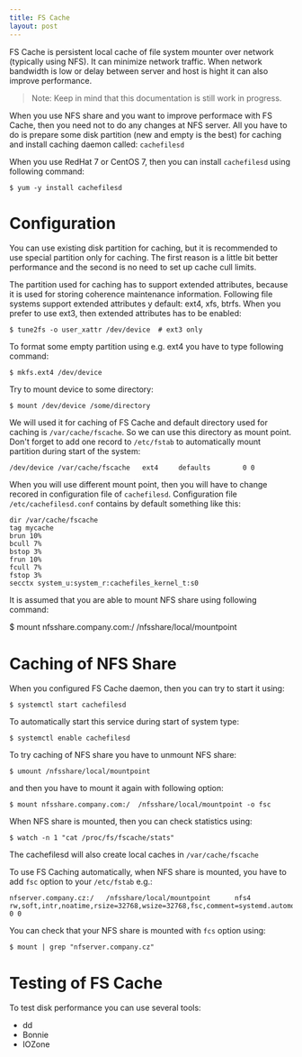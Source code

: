 ```yaml
---
title: FS Cache
layout: post
---
```


FS Cache is persistent local cache of file system mounter over network (typically using NFS). It can minimize network traffic. When network bandwidth is low or delay between server and host is hight it can also improve performance.

> Note: Keep in mind that this documentation is still work in progress.

When you use NFS share and you want to improve performace with FS Cache, then you need not to do any changes at NFS server. All you have to do is prepare some disk partition (new and empty is the best) for caching and install caching daemon called: `cachefilesd`

When you use RedHat 7 or CentOS 7, then you can install `cachefilesd` using following command:

    $ yum -y install cachefilesd

Configuration
=============

You can use existing disk partition for caching, but it is recommended to use special partition only for caching. The first reason is a little bit better performance and the second is no need to set up cache cull limits.

The partition used for caching has to support extended attributes, because it is used for storing coherence maintenance information. Following file systems support extended attributes y default: ext4, xfs, btrfs. When you prefer to use ext3, then extended attributes has to be enabled:

    $ tune2fs -o user_xattr /dev/device  # ext3 only

To format some empty partition using e.g. ext4 you have to type following command:

    $ mkfs.ext4 /dev/device

Try to mount device to some directory:

    $ mount /dev/device /some/directory

We will used it for caching of FS Cache and default directory used for caching is `/var/cache/fscache`. So we can use this directory as mount point. Don't forget to add one record to `/etc/fstab` to automatically mount partition during start of the system:

    /dev/device /var/cache/fscache   ext4     defaults        0 0

When you will use different mount point, then you will have to change recored in configuration file of `cachefilesd`. Configuration file `/etc/cachefilesd.conf` contains by default something like this:

    dir /var/cache/fscache
    tag mycache
    brun 10%
    bcull 7%
    bstop 3%
    frun 10%
    fcull 7%
    fstop 3%
    secctx system_u:system_r:cachefiles_kernel_t:s0

It is assumed that you are able to mount NFS share using following command:

   $ mount nfsshare.company.com:/  /nfsshare/local/mountpoint

Caching of NFS Share
====================

When you configured FS Cache daemon, then you can try to start it using:

    $ systemctl start cachefilesd

To automatically start this service during start of system type:

    $ systemctl enable cachefilesd

To try caching of NFS share you have to unmount NFS share:

    $ umount /nfsshare/local/mountpoint

and then you have to mount it again with following option:

    $ mount nfsshare.company.com:/  /nfsshare/local/mountpoint -o fsc

When NFS share is mounted, then you can check statistics using:

    $ watch -n 1 "cat /proc/fs/fscache/stats"

The cachefilesd will also create local caches in `/var/cache/fscache`

To use FS Caching automatically, when NFS share is mounted, you have to add `fsc` option to your `/etc/fstab` e.g.:

    nfserver.company.cz:/	/nfsshare/local/mountpoint		nfs4	rw,soft,intr,noatime,rsize=32768,wsize=32768,fsc,comment=systemd.automount 0 0

You can check that your NFS share is mounted with `fcs` option using:

    $ mount | grep "nfserver.company.cz"

Testing of FS Cache
===================

To test disk performance you can use several tools:

* dd
* Bonnie
* IOZone